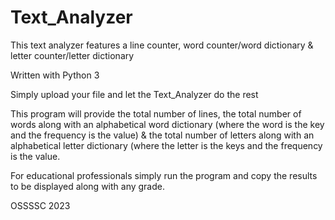 # Text_Analyzer
This text analyzer features a line counter, word counter/word dictionary &amp; letter counter/letter dictionary

Written with Python 3

Simply upload your file and let the Text_Analyzer do the rest

This program will provide the total number of lines, the total number of words along with an alphabetical word dictionary (where the word is the key and the frequency is the value) & the total number of letters along with an alphabetical letter dictionary (where the letter is the keys and the frequency is the value.

For educational professionals simply run the program and copy the results to be displayed along with any grade.

OSSSSC 2023

